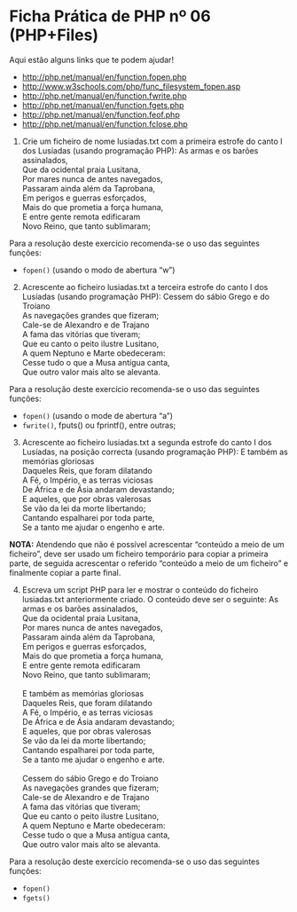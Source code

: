 # Ficha Prática de PHP nº 06 (PHP+Files)

Aqui estão alguns links que te podem ajudar!
- http://php.net/manual/en/function.fopen.php
- http://www.w3schools.com/php/func_filesystem_fopen.asp
- http://php.net/manual/en/function.fwrite.php
- http://php.net/manual/en/function.fgets.php
- http://php.net/manual/en/function.feof.php
- http://php.net/manual/en/function.fclose.php

1. Crie um ficheiro de nome lusiadas.txt com a primeira estrofe do canto I dos Lusíadas (usando programação PHP):
     As armas e os barões assinalados,<br>
     Que da ocidental praia Lusitana,<br>
     Por mares nunca de antes navegados,<br>
     Passaram ainda além da Taprobana,<br>
     Em perigos e guerras esforçados,<br>
     Mais do que prometia a força humana,<br>
     E entre gente remota edificaram<br>
     Novo Reino, que tanto sublimaram;<br>

Para a resolução deste exercício recomenda-se o uso das seguintes funções:
- `fopen()` (usando o modo de abertura “w”)

2. Acrescente ao ficheiro lusiadas.txt a terceira estrofe do canto I dos Lusíadas (usando programação PHP):
     Cessem do sábio Grego e do Troiano<br>
     As navegações grandes que fizeram;<br>
     Cale-se de Alexandro e de Trajano<br>
     A fama das vitórias que tiveram;<br>
     Que eu canto o peito ilustre Lusitano,<br>
     A quem Neptuno e Marte obedeceram:<br>
     Cesse tudo o que a Musa antígua canta,<br>
     Que outro valor mais alto se alevanta.<br>

Para a resolução deste exercício recomenda-se o uso das seguintes funções:
- `fopen()` (usando o mode de abertura “a”)
- `fwrite()`, fputs() ou fprintf(), entre outras;

3. Acrescente ao ficheiro lusiadas.txt a segunda estrofe do canto I dos Lusíadas, na posição correcta (usando programação PHP):
      E também as memórias gloriosas<br>
      Daqueles Reis, que foram dilatando<br>
      A Fé, o Império, e as terras viciosas<br>
      De África e de Ásia andaram devastando;<br>
      E aqueles, que por obras valerosas<br>
      Se vão da lei da morte libertando;<br>
      Cantando espalharei por toda parte,<br>
      Se a tanto me ajudar o engenho e arte.<br>

**NOTA:** Atendendo que não é possível acrescentar “conteúdo a meio de um ficheiro”, deve ser usado um ficheiro temporário para copiar a primeira parte, de seguida acrescentar o referido “conteúdo a meio de um ficheiro” e finalmente copiar a parte final.

4. Escreva um script PHP para ler e mostrar o conteúdo do ficheiro lusiadas.txt anteriormente criado. O conteúdo deve ser o seguinte:
      As armas e os barões assinalados,<br>
      Que da ocidental praia Lusitana,<br>
      Por mares nunca de antes navegados,<br>
      Passaram ainda além da Taprobana,<br>
      Em perigos e guerras esforçados,<br>
      Mais do que prometia a força humana,<br>
      E entre gente remota edificaram<br>
      Novo Reino, que tanto sublimaram;<br>
      <br>
      E também as memórias gloriosas<br>
      Daqueles Reis, que foram dilatando<br>
      A Fé, o Império, e as terras viciosas<br>
      De África e de Ásia andaram devastando;<br>
      E aqueles, que por obras valerosas<br>
      Se vão da lei da morte libertando;<br>
      Cantando espalharei por toda parte,<br>
      Se a tanto me ajudar o engenho e arte.<br>
      <br>
      Cessem do sábio Grego e do Troiano<br>
      As navegações grandes que fizeram;<br>
      Cale-se de Alexandro e de Trajano<br>
      A fama das vitórias que tiveram;<br>
      Que eu canto o peito ilustre Lusitano,<br>
      A quem Neptuno e Marte obedeceram:<br>
      Cesse tudo o que a Musa antígua canta,<br>
      Que outro valor mais alto se alevanta.<br>

Para a resolução deste exercício recomenda-se o uso das seguintes funções:
- `fopen()`
- `fgets()`
